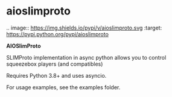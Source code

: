 aioslimproto
==================================

.. image:: https://img.shields.io/pypi/v/aioslimproto.svg
        :target: https://pypi.python.org/pypi/aioslimproto


**AIOSlimProto**


SLIMProto implementation in async python allows you to control squeezebox players (and compatibles)

Requires Python 3.8+ and uses asyncio.

For usage examples, see the examples folder.

